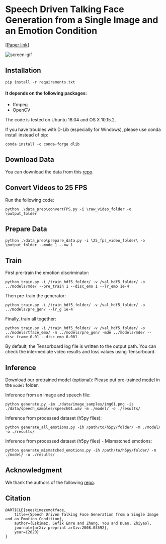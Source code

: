 # Speech Driven Talking Face Generation from a Single Image and an Emotion Condition

[[Paper link](https://arxiv.org/pdf/2008.03592.pdf)]

![screen-gif](./assets/example.gif.gif)

## Installation

```
pip install -r requirements.txt
```

#### It depends on the following packages:
* ffmpeg
* OpenCV

The code is tested on Ubuntu 18.04 and OS X 10.15.2. 

If you have troubles with D-Lib (especially for Windows), please use conda install instead of pip:

```
conda install -c conda-forge dlib
```

## Download Data
You can download the data from this [repo](https://github.com/CheyneyComputerScience/CREMA-D).


## Convert Videos to 25 FPS
Run the following code:
```
python .\data_prep\convertFPS.py -i \raw_video_folder -o \output_folder
```

## Prepare Data
```
python .\data_prep\prepare_data.py -i \25_fps_video_folder\ -o \output_folder --mode 1 --nw 1
```

## Train
First pre-train the emotion discriminator:

```
python train.py -i /train_hdf5_folder/ -v /val_hdf5_folder/ -o ../models/mde/ --pre_train 1 --disc_emo 1 --lr_emo 1e-4
```

Then pre-train the generator:

```
python train.py -i /train_hdf5_folder/ -v /val_hdf5_folder/ -o ../models/pre_gen/ --lr_g 1e-4
```

Finally, train all together:

```
python train.py -i /train_hdf5_folder/ -v /val_hdf5_folder/ -o ../models/tface_emo/ -m ../models/pre_gen/ -mde ../models/mde/ --disc_frame 0.01 --disc_emo 0.001
```

By default, the Tensorboard log file is written to the output path. You can check the intermediate video results and loss values using Tensorboard.

## Inference

Download our pretrained model (optional): Please put pre-trained [model](https://drive.google.com/file/d/1evtS1N828JsAAzIS05NoJ2k-lKQFZtsX/view?usp=sharing) in the `model` folder.

Inference from an image and speech file:

```
python generate.py -im ./data/image_samples/img01.png -is ./data/speech_samples/speech01.wav -m ./model/ -o ./results/
```

Inference from processed dataset (h5py files):

```
python generate_all_emotions.py -ih /path/to/h5py/folder/ -m ./model/ -o ./results/
```

Inference from processed dataset (h5py files) - Mismatched emotions:

```
python generate_mismatched_emotions.py -ih /path/to/h5py/folder/ -m ./model/ -o ./results/
```

## Acknowledgment
We thank the authors of the following [repo](https://github.com/kamo-naoyuki/pytorch_convolutional_rnn).

## Citation
```
@ARTICLE{seeskimezemotface,
    title={Speech Driven Talking Face Generation from a Single Image and an Emotion Condition},
    author={Eskimez, Sefik Emre and Zhang, You and Duan, Zhiyao},
    journal={arXiv preprint arXiv:2008.03592},
    year={2020}
}
```